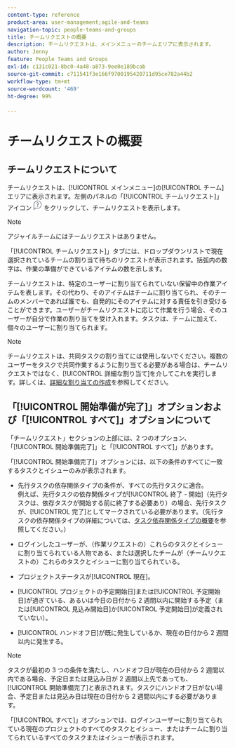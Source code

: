 ```yaml
---
content-type: reference
product-area: user-management;agile-and-teams
navigation-topic: people-teams-and-groups
title: チームリクエストの概要
description: チームリクエストは、メインメニューのチームエリアに表示されます。
author: Jenny
feature: People Teams and Groups
exl-id: c131c021-8bc0-4a48-a873-9ee0e189bcab
source-git-commit: c711541f3e166f9700195420711d95ce782a44b2
workflow-type: tm+mt
source-wordcount: '469'
ht-degree: 99%

---
```


# チームリクエストの概要

## チームリクエストについて

チームリクエストは、[!UICONTROL メインメニュー]の[!UICONTROL チーム]エリアに表示されます。左側のパネルの「[!UICONTROL チームリクエスト]」アイコン ![リクエストアイコン](assets/request-icon.png) をクリックして、チームリクエストを表示します。

>[!NOTE]
>
>アジャイルチームにはチームリクエストはありません。

「[!UICONTROL チームリクエスト]」タブには、ドロップダウンリストで現在選択されているチームの割り当て待ちのリクエストが表示されます。括弧内の数字は、作業の準備ができているアイテムの数を示します。

チームリクエストは、特定のユーザーに割り当てられていない保留中の作業アイテムを表します。その代わり、そのアイテムはチームに割り当てられ、そのチームのメンバーであれば誰でも、自発的にそのアイテムに対する責任を引き受けることができます。ユーザーがチームリクエストに応じて作業を行う場合、そのユーザーが自分で作業の割り当てを受け入れます。タスクは、チームに加えて、個々のユーザーに割り当てられます。

>[!NOTE]
>
>チームリクエストは、共同タスクの割り当てには使用しないでください。複数のユーザーをタスクで共同作業するように割り当てる必要がある場合は、チームリクエストではなく、[!UICONTROL 詳細な割り当て]を介してこれを実行します。詳しくは、[詳細な割り当ての作成](../../manage-work/tasks/assign-tasks/create-advanced-assignments.md)を参照してください。

## 「[!UICONTROL 開始準備が完了]」オプションおよび「[!UICONTROL すべて]」オプションについて

「チームリクエスト」セクションの上部には、2 つのオプション、「[!UICONTROL 開始準備完了]」と「[!UICONTROL すべて]」があります。

「[!UICONTROL 開始準備完了]」オプションには、以下の条件のすべてに一致するタスクとイシューのみが表示されます。

* 先行タスクの依存関係タイプの条件が、すべての先行タスクに適合。\
  例えば、先行タスクの依存関係タイプが[!UICONTROL 終了 - 開始]（先行タスクは、依存タスクが開始する前に終了する必要あり）の場合、先行タスクが、[!UICONTROL 完了]としてマークされている必要があります。（先行タスクの依存関係タイプの詳細については、[タスク依存関係タイプの概要](../../manage-work/tasks/use-prdcssrs/task-dependency-types.md)を参照してください。）

* ログインしたユーザーが、（作業リクエストの）これらのタスクとイシューに割り当てられている人物である、または選択したチームが（チームリクエストの）これらのタスクとイシューに割り当てられている。
* プロジェクトステータスが[!UICONTROL 現在]。
* [!UICONTROL プロジェクトの予定開始日]または[!UICONTROL 予定開始日]が過ぎている、あるいは今日の日付から 2 週間以内に開始する予定（または[!UICONTROL 見込み開始日]か[!UICONTROL 予定開始日]が定義されていない）。
* [!UICONTROL ハンドオフ日]が既に発生しているか、現在の日付から 2 週間以内に発生する。

>[!NOTE]
>
>タスクが最初の 3 つの条件を満たし、ハンドオフ日が現在の日付から 2 週間以内である場合、予定日または見込み日が 2 週間以上先であっても、[!UICONTROL 開始準備完了]と表示されます。タスクにハンドオフ日がない場合、予定日または見込み日は現在の日付から 2 週間以内にする必要があります。

「[!UICONTROL すべて]」オプションでは、ログインユーザーに割り当てられている現在のプロジェクトのすべてのタスクとイシュー、またはチームに割り当てられているすべてのタスクまたはイシューが表示されます。
